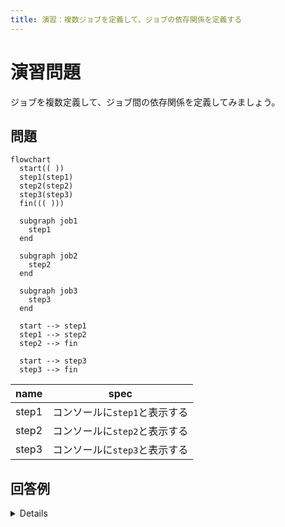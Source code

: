 ```yaml
---
title: 演習：複数ジョブを定義して、ジョブの依存関係を定義する
---
```


# 演習問題

ジョブを複数定義して、ジョブ間の依存関係を定義してみましょう。

## 問題

```mermaid
flowchart
  start(( ))
  step1(step1)
  step2(step2)
  step3(step3)
  fin((( )))

  subgraph job1
    step1
  end

  subgraph job2
    step2
  end

  subgraph job3
    step3
  end

  start --> step1
  step1 --> step2
  step2 --> fin

  start --> step3
  step3 --> fin
```
|name|spec|
|---|---|
|step1|コンソールに`step1`と表示する|
|step2|コンソールに`step2`と表示する|
|step3|コンソールに`step3`と表示する|

## 回答例


<details>
```yaml
```
</details>